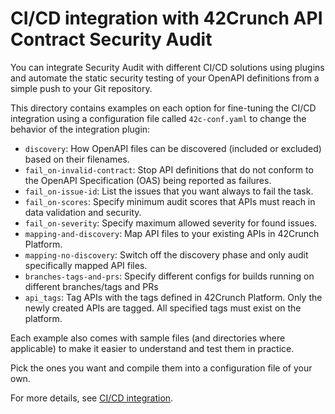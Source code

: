 # CI/CD integration with 42Crunch API Contract Security Audit

You can integrate Security Audit with different CI/CD solutions using plugins and automate the static security testing of your OpenAPI definitions from a simple push to your Git repository.

This directory contains examples on each option for fine-tuning the CI/CD integration using a configuration file called `42c-conf.yaml` to change the behavior of the integration plugin:

- `discovery`: How OpenAPI files can be discovered (included or excluded) based on their filenames.
- `fail_on-invalid-contract`: Stop API definitions that do not conform to the OpenAPI Specification (OAS) being reported as failures.
- `fail_on-issue-id`: List the issues that you want always to fail the task.
- `fail_on-scores`: Specify minimum audit scores that APIs must reach in data validation and security.
- `fail_on-severity`: Specify maximum allowed severity for found issues.
- `mapping-and-discovery`: Map API files to your existing APIs in 42Crunch Platform.
- `mapping-no-discovery`: Switch off the discovery phase and only audit specifically mapped API files.
- `branches-tags-and-prs`: Specify different configs for builds running on different branches/tags and PRs
- `api_tags`: Tag APIs with the tags defined in 42Crunch Platform. Only the newly created APIs are tagged. All specified tags must exist on the platform.

Each example also comes with sample files (and directories where applicable) to make it easier to understand and test them in practice.

Pick the ones you want and compile them into a configuration file of your own.

For more details, see [CI/CD integration](https://docs.42crunch.com/latest/content/concepts/ci_cd_integration.htm).
